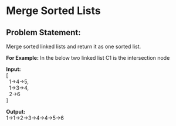 # Merge Sorted Lists

## Problem Statement: ##

Merge sorted linked lists and return it as one sorted list.

**For Example:** In the below two linked list C1 is the intersection node

**Input:** <br />
[<br />
&nbsp;&nbsp;1->4->5,<br />
&nbsp;&nbsp;1->3->4,<br />
&nbsp;&nbsp;2->6<br />
]<br />

**Output:** <br /> 1->1->2->3->4->4->5->6